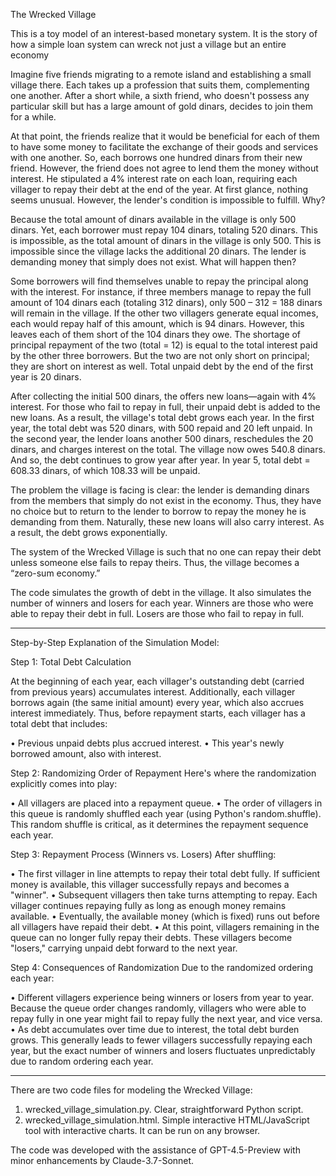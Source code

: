 

The Wrecked Village


This is a toy model of an interest-based monetary system. It is the story of how a simple loan system can wreck not just a village but an entire economy

Imagine five friends migrating to a remote island and establishing a small village there. Each takes up a profession that suits them, complementing one another. After a short while, a sixth friend, who doesn't possess any particular skill but has a large amount of gold dinars, decides to join them for a while.

At that point, the friends realize that it would be beneficial for each of them to have some money to facilitate the exchange of their goods and services with one another. So, each borrows one hundred dinars from their new friend. However, the friend does not agree to lend them the money without interest. He stipulated a 4% interest rate on each loan, requiring each villager to repay their debt at the end of the year.
At first glance, nothing seems unusual. However, the lender's condition is impossible to fulfill. Why? 

Because the total amount of dinars available in the village is only 500 dinars. Yet, each borrower must repay 104 dinars, totaling 520 dinars. This is impossible, as the total amount of dinars in the village is only 500. This is impossible since the village lacks the additional 20 dinars. The lender is demanding money that simply does not exist. What will happen then?

Some borrowers will find themselves unable to repay the principal along with the interest. For instance, if three members manage to repay the full amount of 104 dinars each (totaling 312 dinars), only 500 – 312 = 188 dinars will remain in the village. If the other two villagers generate equal incomes, each would repay half of this amount, which is 94 dinars. However, this leaves each of them short of the 104 dinars they owe. The shortage of principal repayment of the two (total = 12) is equal to the total interest paid by the other three borrowers. But the two are not only short on principal; they are short on interest as well. Total unpaid debt by the end of the first year is 20 dinars.

After collecting the initial 500 dinars, the offers new loans—again with 4% interest. For those who fail to repay in full, their unpaid debt is added to the new loans. As a result, the village's total debt grows each year. In the first year, the total debt was 520 dinars, with 500 repaid and 20 left unpaid. In the second year, the lender loans another 500 dinars, reschedules the 20 dinars, and charges interest on the total. The village now owes 540.8 dinars. And so, the debt continues to grow year after year. In year 5, total debt = 608.33 dinars, of which 108.33 will be unpaid.

The problem the village is facing is clear: the lender is demanding dinars from the members that simply do not exist in the economy. Thus, they have no choice but to return to the lender to borrow to repay the money he is demanding from them. Naturally, these new loans will also carry interest. As a result, the debt grows exponentially.

The system of the Wrecked Village is such that no one can repay their debt unless someone else fails to repay theirs. Thus, the village becomes a “zero-sum economy.”

The code simulates the growth of debt in the village. It also simulates the number of winners and losers for each year. Winners are those who were able to repay their debt in full. Losers are those who fail to repay in full. 

** **

Step-by-Step Explanation of the Simulation Model:

Step 1: Total Debt Calculation

At the beginning of each year, each villager's outstanding debt (carried from previous years) accumulates interest. Additionally, each villager borrows again (the same initial amount) every year, which also accrues interest immediately. Thus, before repayment starts, each villager has a total debt that includes:

•	Previous unpaid debts plus accrued interest.
•	This year's newly borrowed amount, also with interest.

Step 2: Randomizing Order of Repayment
Here's where the randomization explicitly comes into play:

•	All villagers are placed into a repayment queue.
•	The order of villagers in this queue is randomly shuffled each year (using Python's random.shuffle). This random shuffle is critical, as it determines the repayment sequence each year.

Step 3: Repayment Process (Winners vs. Losers)
After shuffling:

•	The first villager in line attempts to repay their total debt fully. If sufficient money is available, this villager successfully repays and becomes a "winner".
•	Subsequent villagers then take turns attempting to repay. Each villager continues repaying fully as long as enough money remains available.
•	Eventually, the available money (which is fixed) runs out before all villagers have repaid their debt.
•	At this point, villagers remaining in the queue can no longer fully repay their debts. These villagers become "losers," carrying unpaid debt forward to the next year.

Step 4: Consequences of Randomization
Due to the randomized ordering each year:

•	Different villagers experience being winners or losers from year to year. Because the queue order changes randomly, villagers who were able to repay fully in one year might fail to repay fully the next year, and vice versa.
•	As debt accumulates over time due to interest, the total debt burden grows. This generally leads to fewer villagers successfully repaying each year, but the exact number of winners and losers fluctuates unpredictably due to random ordering each year.

** **

There are two code files for modeling the Wrecked Village:

1.	wrecked_village_simulation.py. Clear, straightforward Python script.
2.	wrecked_village_simulation.html. Simple interactive HTML/JavaScript tool with interactive charts. It can be run on any browser.

The code was developed with the assistance of GPT-4.5-Preview with minor enhancements by Claude-3.7-Sonnet.

